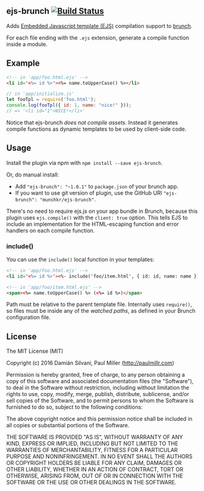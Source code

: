 ## ejs-brunch [![Build Status](https://travis-ci.org/munshkr/ejs-brunch.svg?branch=master)](https://travis-ci.org/munshkr/ejs-brunch)

Adds [Embedded Javascript template (EJS)](https://github.com/mde/ejs)
compilation support to [brunch](http://brunch.io).

For each file ending with the `.ejs` extension, generate a compile function
inside a module.

## Example

```html
<!-- in 'app/foo.html.ejs' -->
<li id="<%= id %>"><%= name.toUpperCase() %></li>
```

```javascript
// in 'app/initialize.js'
let fooTpl = require('foo.html');
console.log(fooTpl({ id: 1, name: "nice!" }));
// => '<li id="1">NICE!</li>'
```

Notice that ejs-brunch *does not compile assets*. Instead it generates compile
functions as dynamic templates to be used by client-side code.

## Usage

Install the plugin via npm with `npm install --save ejs-brunch`.

Or, do manual install:

* Add `"ejs-brunch": "~1.0.1"` to `package.json` of your brunch app.
* If you want to use git version of plugin, use the GitHub URI
`"ejs-brunch": "munshkr/ejs-brunch"`.

There's no need to require ejs.js on your app bundle in Brunch, because this
plugin uses `ejs.compile()` with the `client: true` option.  This tells EJS to
include an implementation for the HTML-escaping function and error handlers on
each compile function.

### include()

You can use the `include()` local function in your templates:

```html
<!-- in 'app/foo.html.ejs' -->
<li id="<%= id %>"><%- include('foo/item.html', { id: id, name: name }) %></li>

<!-- in 'app/foo/item.html.ejs' -->
<span><%= name.toUpperCase() %> (<%= id %>)</span>
```

Path must be relative to the parent template file. Internally uses `require()`,
so files must be inside any of the *watched paths*, as defined in your Brunch
configuration file.

## License

The MIT License (MIT)

Copyright (c) 2016 Damián Silvani, Paul Miller (http://paulmillr.com)

Permission is hereby granted, free of charge, to any person obtaining a copy
of this software and associated documentation files (the "Software"), to deal
in the Software without restriction, including without limitation the rights
to use, copy, modify, merge, publish, distribute, sublicense, and/or sell
copies of the Software, and to permit persons to whom the Software is
furnished to do so, subject to the following conditions:

The above copyright notice and this permission notice shall be included in
all copies or substantial portions of the Software.

THE SOFTWARE IS PROVIDED "AS IS", WITHOUT WARRANTY OF ANY KIND, EXPRESS OR
IMPLIED, INCLUDING BUT NOT LIMITED TO THE WARRANTIES OF MERCHANTABILITY,
FITNESS FOR A PARTICULAR PURPOSE AND NONINFRINGEMENT. IN NO EVENT SHALL THE
AUTHORS OR COPYRIGHT HOLDERS BE LIABLE FOR ANY CLAIM, DAMAGES OR OTHER
LIABILITY, WHETHER IN AN ACTION OF CONTRACT, TORT OR OTHERWISE, ARISING FROM,
OUT OF OR IN CONNECTION WITH THE SOFTWARE OR THE USE OR OTHER DEALINGS IN
THE SOFTWARE.
